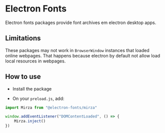 # Electron Fonts

Electron fonts packages provide font archives em electron desktop apps.

## Limitations

These packages may not work in `BrowserWindow` instances that loaded online webpages. That happens because electron by default not allow load local resources in webpages.

## How to use

* Install the package

* On your `preload.js`, add:

```ts
import Mirza from "@electron-fonts/mirza"

window.addEventListener("DOMContentLoaded", () => {
    Mirza.inject()
})
```